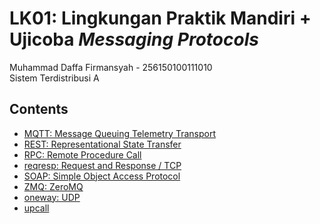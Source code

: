 # LK01: Lingkungan Praktik Mandiri + Ujicoba <i>Messaging Protocols</i>


Muhammad Daffa Firmansyah - 256150100111010
<br> Sistem Terdistribusi A

## Contents

- [MQTT: Message Queuing Telemetry Transport](https://github.com/daptong/sistem-terdistribusi/tree/main/MQTT)
- [REST: Representational State Transfer](https://github.com/daptong/sistem-terdistribusi/tree/main/REST)
- [RPC: Remote Procedure Call](https://github.com/daptong/sistem-terdistribusi/tree/main/RPC)
- [reqresp: Request and Response / TCP](https://github.com/daptong/sistem-terdistribusi/tree/main/Reqresp)
- [SOAP: Simple Object Access Protocol](https://github.com/daptong/sistem-terdistribusi/tree/main/SOAP)
- [ZMQ: ZeroMQ](https://github.com/daptong/sistem-terdistribusi/tree/main/ZMQ)
- [oneway: UDP](https://github.com/daptong/sistem-terdistribusi/tree/main/oneway)
- [upcall](https://github.com/daptong/sistem-terdistribusi/tree/main/upcall)